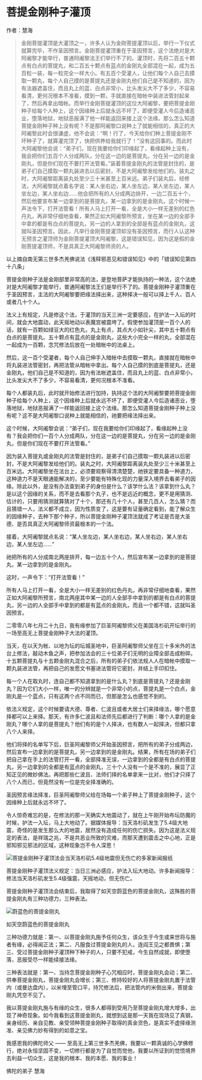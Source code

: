 # 菩提金刚种子灌顶

作者：慧海

> 金刚菩提灌顶是大灌顶之一，许多人认为金刚菩提灌顶以后，举行一下仪式就算完毕，不作圣因预言。金刚菩提灌顶重在于圣因预言，这个法绝对是大阿阇黎才能举行，普通阿阇黎法王们举行不了的。灌顶时，先将二百五十颗点有白点的菩提丸，和二百五十颗点有蓝点的金刚丸全部混在一起，成为五百粒一装，每一粒完全一样大小。有五百个受灌人，让他们每个人自己去摸取一颗丸，每个人自己摸的是菩提丸还是金刚丸他们自己是不知道的，因为有法器遮盖住，而且丸上的蓝、白点非常小，比头发尖大不了多少，不容易看清，更何况根本不准看，摸到一颗，手就直接在暗帐中装进法管封起来了，然后再拿出暗帐。而举行金刚菩提灌顶的这位大阿阇黎，要把菩提金刚种子给每个人种上，这个因缘种上后就永远不坏了，即便受灌人今后造诸恶业，堕落地狱，地狱恶报满了他一样能返回来接上这个法缘。那么怎么知道菩提金刚种子种上没有呢？不是那阿阇黎口说种上了就能相信的，真正的大阿阇黎此时会很谦虚，他不会说：“啊！行了，今天给你们种上菩提金刚不坏种子了，就算灌完顶了，快把供养给我就行了！”没有这回事的。而此时大阿阇黎他会说：“弟子们，现在我要给你们印缘起了，看缘起种上没有，我会把你们五百个人分成两队，分在这一边的是菩提丸，分在另一边的是金刚丸，但是你们现在不要打开法管看。”装着菩提金刚丸的法管是封住的，是弟子们自己摸取一颗丸装进去以后密封，不是大阿阇黎发给他们的。装丸之时，大阿阇黎距离装丸处至少三十米甚至上百米远。弟子们装丸后，经修法，大阿阇黎就点着名字说：某人坐右边，某人坐左边，某人坐左边，某人坐左边，某人坐右边……他会把所有的人分成两边排开，一边二百五十个，然后他要宣布某一边拿到的是菩提丸，某一边拿到的是金刚丸，这个时候一声法令下，打开法管看！所有人马上打开一看，全是大小一样无差别的红色丹丸，再非常仔细地查看，果然正如大阿阇黎所预言，坐在某一边的全部手中拿的都是有白点的菩提丸，另一边的人拿到的全部是有蓝点的金刚丸，这就叫圣因预言。因此，凡举行金刚菩提灌顶却没有圣因预言，而行人认这种无预言之灌顶师为金刚菩提灌顶大阿阇黎，这是错误知见，因为这是假的金刚菩提灌顶师，不是具真正大阿阇黎师资的人。

以上摘自南无第三世多杰羌佛说法《浅释邪恶见和错误知见》中的「错误知见第四十八条」

菩提金刚种子法是金刚部里非常高的法，是登地菩萨才能执持的一种法，这个法绝对是大阿阇黎才能举行，普通阿阇黎法王们是举行不了的。菩提金刚种子灌顶重在于圣因预言，主法的大阿阇黎要把缘法择出来，这种择决一般可以择上千人、百人或者几十个人。

法义上有规定，凡是修这个法，于灌顶的当天三洲一定要感应，在护法一入坛的时间，就会大地震动，此天摇地动以表魔宫被震垮了。假使参加灌顶是一百个人的话，就有一百颗如绿豆大的红色丸，丸上有点，其点大小如针尖，其中五十颗点有白点的是菩提丸、五十颗点有蓝点的是金刚丸，这些大小完全一样的丸，全部混在一起成为一百颗，念咒修法后放在一处暗帐中的法桌上。

然后，这一百个受灌者，每个人自己伸手入暗帐中去摸取一颗丸，直接就在暗帐中将丸装进法管密封，再把法管从暗帐中拿出。每个人自己摸的到底是菩提丸，还是金刚丸，他们自己是不知道的，因为有法帐遮盖住，而且丸上的蓝、白点非常小，比头发尖大不了多少，不容易看清，更何况根本不准看。

每个人都装丸后，此时就开始修法进行加持，执持这个法的大阿阇黎要把菩提金刚种子给每个人种上，这个因缘种上后就永远不坏了，即便受灌人今后造诸恶业，堕落地狱，地狱恶报满了一样能返回接上这个法缘。那怎么知道菩提金刚种子种上没有呢？这不是大阿阇黎口说种上就能相信的，祂要把缘法择出来。

这个时候，大阿阇黎会说：“弟子们，现在我要给你们印缘起了，看缘起种上没有？我会把你们一百个人分成两队，分在这一边的是菩提丸，分在另一边的是金刚丸，但是你们现在不要打开法管看。”

因为装入菩提丸或金刚丸的法管是封住的，是弟子们自己摸取一颗丸装进以后密封，不是大阿阇黎发给他们的。装丸之时，大阿阇黎距离装丸处至少三十米甚至上百米远。大阿阇黎坐在法台上，必须要观察得清清楚楚，祂铁定要具备一种道力，这种道力不是天眼通能解决的，至少要能有特殊化现的力量深入境界去看弟子的因缘。除此以外，是没有办法查到弟子的身份是什么？该学什么法？该拿到什么丸？是以这个因缘的关系，而不是去看那个丸子，也不是远近的概念，更不是用猜测、估计的，只要用猜测就算猜对了十个，那还有几十个人，甚至几百人，怎么猜？而且猜错一人，法义都不成立，因为性质变了，这是要有证量确定看到，能了解众生的因缘种子，去种下那个种子，所以菩提金刚种子灌顶法就成了考证是否是大圣德、是否具真正大阿阇黎师资最根本的一个法。

接着，大阿阇黎就点名说：“某人坐左边，某人坐右边，某人坐右边，某人坐右边，某人坐左边……”

祂把所有的人分成南北两座排开，每一边五十个人，然后宣布某一边拿到的是菩提丸，某一边拿到的是金刚丸。

这时，一声令下：“打开法管看！”

所有人马上打开一看，全是大小一样无差别的红色丹丸，再非常仔细地查看，果然正如大阿阇黎所预言，南北两座其中某一边的人全部手中拿到的都是有白点的菩提丸，另一边的人全部手中拿到的都是有蓝点的金刚丸，而且一个都不错，这就叫圣因预言。

二零零八年七月二十九日，我有缘参加了巨圣阿阇黎师父在美国洛杉矶开坛举行的一场至高无上菩提金刚种子大法的灌顶。

当天，在以天为帐、以地为坛的坛城圣地中，巨圣阿阇黎师父坐在三十多米外的法台上修法，敲动木鱼之声，把参加法会的三十位弟子们无明的业障全部击成粉碎。十五颗菩提丸与十五颗金刚丸混合之后，所有的弟子们依法规人人在暗帐中摸取一颗丸装进法管，再把自己的发愿文书塞进法管将它密封，并结上手印扣住。

每一个人在取丸时，连自己都不知道拿到的是什么丸？到底是菩提丸？还是金刚丸？因为它们大小一样，唯一的分辨就是一个非常小的点，菩提丸是一个白点，金刚丸是一个蓝点，只有这两个点不同而已，但那是怎么也感觉不到的。

依法义规定，这个时候要请大德、尊者、仁波且或者大居士们来择缘法，哪个愿意择都可以上来择。那天，有许多仁波且和法师先后都进行了判断：哪个人拿的是金刚丸？哪个人拿的是菩提丸？他们有的是个人择决，也有数人一起择决，但都只拿八个人来择。

他们将择的名单写下后，巨圣阿阇黎师父开始圣因预言，把所有的弟子分成两边，然后宣布一边拿到的是菩提丸，另一边拿到的是金刚丸。结果，所有在场的弟子们把自己拿在手上的法管打开一看，全部择准无误，一边拿到的全都是有白点的菩提丸，另一边拿到的全都是有蓝点的金刚丸，三十个人没有一个是不准的，展显了正知正见的微妙佛法。再把那些仁波且、法师们择的名单拿来一比对，他们才只择了八个人而已，但竟然没有一位是完全择准确的。

圣因预言缘法择准，巨圣阿阇黎师父给在场每一个弟子种上了菩提金刚种子，这个因缘种上后就永远不坏了。

令人惊奇难忘的是，在修法的那一天确实大地震动了，就在上午刚开始布坛防魔的时候，护法一入坛，马上大地动了。据媒体报导：当天洛杉矶发生了5.4级大地震，奇怪的是发生那么大的地震，居然没有造成任何的伤亡损失。因为这是法义规定的表法，是祥瑞之兆，不是共恶业所致的灾难，而那天遭到震击之中心地，正是邪知邪见邪法的区域，这种现象岂不令人深思！

![菩提金刚种子灌顶法会当天洛杉矶5.4级地震但无伤亡的多家新闻报纸](https://s2.loli.net/2022/03/28/bwxmzSQBLyoRTjY.jpg)

菩提金刚种子灌顶法义规定：当日三洲必感应，护法入坛大地动。许多新闻报导：修法当天洛杉矶发生5.4级强震，天摇地动，但无伤亡。

菩提金刚种子灌顶法会结束后，我取得了如天空蔚蓝色的菩提金刚丸，这殊胜的菩提金刚丸有三种功德力，三种表法。

![蔚蓝色的菩提金刚丸](https://s2.loli.net/2022/03/28/d13WoB7rz6vZ8jM.jpg)

如天空蔚蓝色的菩提金刚丸

三种功德力就是：第一、以菩提金刚丸施予任何众生，该众生于今生或来世将与施者有缘，必得闻正法；第二、凡服食过菩提金刚丸的人，连阎王见之都畏惧；第三、受过菩提金刚种子灌顶种下种子的人，只要不犯戒，今生自然成就，即使堕落，恶报受尽一样能续接法缘。

三种表法就是：第一、当持念菩提金刚种子心咒相应时，菩提金刚丸会动；第二、供奉菩提金刚丸，菩提金刚丸会增长；第三、修持较好的人将菩提金刚丸置于法管内（或曼达盘内），以米埋至管口平，持咒修法后，把法管内的米倒出来，菩提金刚丸凭空不见了。

我以菩提金刚丸施与有缘的众生，很多人都得到受用乃至菩提金刚丸增大增多，出现了神奇现象。如今我看到这菩提金刚丸，就想到这是那一天我在现场见了真钢，亲身经历、亲自见教、亲受领种菩提金刚种子取得的真金货色，是真实不虚择缘测准、亲见佛力妙有得到的如意之宝。

我感恩我的佛陀师父 —— 至高无上第三世多杰羌佛，我要以一颗真诚的心学佛修行，绝对永恒坚固不变，一切修行都是为了自觉而觉他，我要以所证到的觉悟境界去利益一切众生，这是我的根本、我的本愿、我的事业！

佛陀的弟子 慧海
